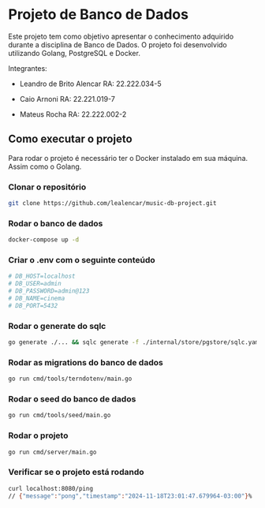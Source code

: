 # Projeto de Banco de Dados

Este projeto tem como objetivo apresentar o conhecimento adquirido durante a disciplina de Banco de Dados. O projeto foi desenvolvido utilizando
Golang, PostgreSQL e Docker.

Integrantes: 

- Leandro de Brito Alencar RA: 22.222.034-5

- Caio Arnoni RA: 22.221.019-7

- Mateus Rocha RA: 22.222.002-2

## Como executar o projeto
Para rodar o projeto é necessário ter o Docker instalado em sua máquina. Assim como o Golang.

### Clonar o repositório
```bash
git clone https://github.com/lealencar/music-db-project.git
```

### Rodar o banco de dados
```bash
docker-compose up -d
```

### Criar o .env com o seguinte conteúdo
```bash
# DB_HOST=localhost
# DB_USER=admin
# DB_PASSWORD=admin@123
# DB_NAME=cinema
# DB_PORT=5432
```

### Rodar o generate do sqlc
```bash
go generate ./... && sqlc generate -f ./internal/store/pgstore/sqlc.yaml

```

### Rodar as migrations do banco de dados
```bash
go run cmd/tools/terndotenv/main.go
```

### Rodar o seed do banco de dados
```bash
go run cmd/tools/seed/main.go
```

### Rodar o projeto
```bash
go run cmd/server/main.go
```

### Verificar se o projeto está rodando
```bash
curl localhost:8080/ping
// {"message":"pong","timestamp":"2024-11-18T23:01:47.679964-03:00"}%
```

